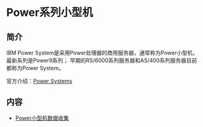 # Power系列小型机

## 简介

IBM Power System是采用Power处理器的商用服务器，通常称为Power小型机，最新系列是Power9系列；
早期的RS/6000系列服务器和AS/400系列服务器目前都称为Power System。

官方介绍：[Power Systems](https://www.ibm.com/cn-zh/it-infrastructure/power)

## 内容

- [Power小型机数据收集](https://bond-huang.github.io/huang/01-IBM_Power_System/02-Power_System/01-Power%E5%B0%8F%E5%9E%8B%E6%9C%BA%E6%95%B0%E6%8D%AE%E6%94%B6%E9%9B%86.html) 
